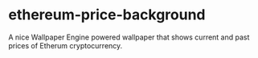 # ethereum-price-background
A nice Wallpaper Engine powered wallpaper that shows current and past prices of Etherum cryptocurrency.
